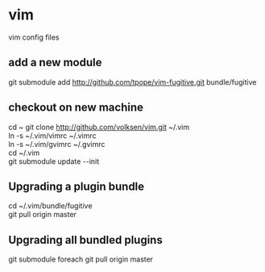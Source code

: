 # vim
vim config files


## add a new module
git submodule add http://github.com/tpope/vim-fugitive.git bundle/fugitive

## checkout on new machine
cd ~
git clone http://github.com/volksen/vim.git ~/.vim  
ln -s ~/.vim/vimrc ~/.vimrc  
ln -s ~/.vim/gvimrc ~/.gvimrc  
cd ~/.vim  
git submodule update --init  

## Upgrading a plugin bundle
cd ~/.vim/bundle/fugitive  
git pull origin master  

## Upgrading all bundled plugins    
git submodule foreach git pull origin master

